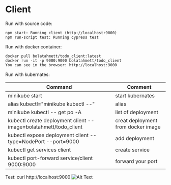 # Client

Run with source code:

    npm start: Running client (http://localhost:9000)
    npm run-script test: Running cypress test

Run with docker container:

    docker pull bolatahmett/todo_client:latest
    docker run -it -p 9000:9000 bolatahmett/todo_client 
    You can see in the browser: http://localhost:9000

Run with kubernates:

Command | Comment
------------ | -------------
minikube start | start kubernates
alias kubectl="minikube kubectl --" | alias
minikube kubectl -- get po -A | list of deployment
kubectl create deployment client --image=bolatahmett/todo_client | creat deployment from docker image
kubectl expose deployment client --type=NodePort --port=9000 | add deployment
kubectl get services client | create service
kubectl port-forward service/client 9000:9000 | forward your port

Test: curl http://localhost:9000
![Alt Text](../Kubernates/client.gif)
